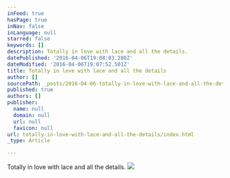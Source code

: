 ```yaml
---
inFeed: true
hasPage: true
inNav: false
inLanguage: null
starred: false
keywords: []
description: Totally in love with lace and all the details.
datePublished: '2016-04-06T19:08:03.288Z'
dateModified: '2016-04-06T19:07:52.501Z'
title: Totally in love with lace and all the details
author: []
sourcePath: _posts/2016-04-06-totally-in-love-with-lace-and-all-the-details.md
published: true
authors: []
publisher:
  name: null
  domain: null
  url: null
  favicon: null
url: totally-in-love-with-lace-and-all-the-details/index.html
_type: Article

---
```

Totally in love with lace and all the details.
![](https://the-grid-user-content.s3-us-west-2.amazonaws.com/8768d274-4f2a-4dc9-b3ac-c9c2cacf6b3a.jpg)